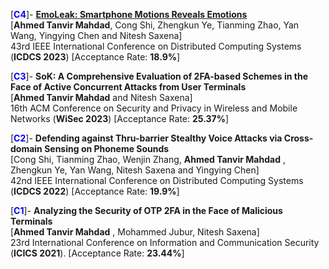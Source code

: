 [**<span style="color:blue">C4</span>**]- **[EmoLeak: Smartphone Motions Reveals Emotions](https://ieeexplore.ieee.org/abstract/document/10272395)**  
   [**Ahmed Tanvir Mahdad**, Cong Shi, Zhengkun Ye, Tianming Zhao, Yan Wang, Yingying Chen and Nitesh Saxena]   
   43rd IEEE International Conference on Distributed Computing Systems (**ICDCS 2023**) [Acceptance Rate: **18.9%**]

[**<span style="color:blue">C3</span>**]- **SoK: A Comprehensive Evaluation of 2FA-based Schemes in the Face of Active Concurrent  Attacks from User Terminals**  
   [**Ahmed Tanvir Mahdad** and Nitesh Saxena]  
   16th ACM Conference on Security and Privacy in Wireless and Mobile Networks (**WiSec 2023**) [Acceptance Rate: **25.37%**]

[**<span style="color:blue">C2</span>**]- **Defending against Thru-barrier Stealthy Voice Attacks via Cross-domain Sensing on Phoneme Sounds**  
   [Cong Shi, Tianming Zhao, Wenjin Zhang, **Ahmed Tanvir Mahdad** , Zhengkun Ye, Yan Wang, Nitesh Saxena and Yingying Chen]  
   42nd IEEE International Conference on Distributed Computing Systems (**ICDCS 2022**) [Acceptance Rate: **19.9%**]

[**<span style="color:blue">C1</span>**]- **Analyzing the Security of OTP 2FA in the Face of Malicious Terminals**  
   [**Ahmed Tanvir Mahdad** , Mohammed Jubur, Nitesh Saxena]  
   23rd International Conference on Information and Communication Security (**ICICS 2021**). [Acceptance Rate: **23.44%**]
